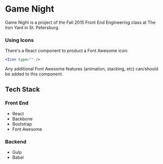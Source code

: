 # Game Night

Game Night is a project of the Fall 2015 Front End Engineering class at The Iron Yard in St. Petersburg.

### Using Icons

There's a React component to product a Font Awesome icon:

```jsx
<Icon type="" />
```

Any additional Font Awesome features (animation, stacking, etc) can/should be added to this component.

## Tech Stack

### Front End

* React
* Backbone
* Bootstrap
* Font Awesome

### Backend

* Gulp
* Babel

